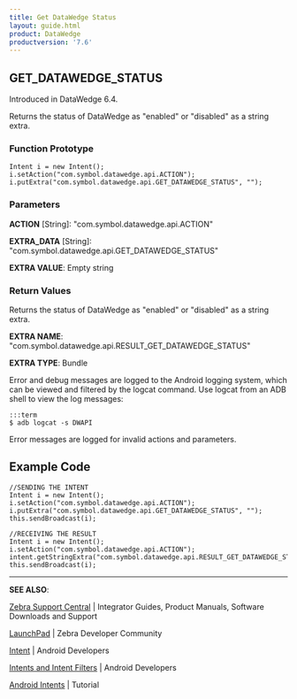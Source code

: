 ```yaml
---
title: Get DataWedge Status 
layout: guide.html
product: DataWedge
productversion: '7.6'
---
```


## GET_DATAWEDGE_STATUS 

Introduced in DataWedge 6.4.

Returns the status of DataWedge as "enabled" or "disabled" as a string extra.

### Function Prototype

	Intent i = new Intent();
	i.setAction("com.symbol.datawedge.api.ACTION");
	i.putExtra("com.symbol.datawedge.api.GET_DATAWEDGE_STATUS", "");

### Parameters

**ACTION** [String]: "com.symbol.datawedge.api.ACTION"

**EXTRA_DATA** [String]: "com.symbol.datawedge.api.GET_DATAWEDGE_STATUS"

**EXTRA VALUE**: Empty string
 

### Return Values
Returns the status of DataWedge as "enabled" or "disabled" as a string extra.

**EXTRA NAME**: "com.symbol.datawedge.api.RESULT_GET_DATAWEDGE_STATUS" 

**EXTRA TYPE**: Bundle

Error and debug messages are logged to the Android logging system, which can be viewed and filtered by the logcat command. Use logcat from an ADB shell to view the log messages:

	:::term
	$ adb logcat -s DWAPI

Error messages are logged for invalid actions and parameters.

## Example Code

	//SENDING THE INTENT
	Intent i = new Intent();
	i.setAction("com.symbol.datawedge.api.ACTION");
	i.putExtra("com.symbol.datawedge.api.GET_DATAWEDGE_STATUS", "");
	this.sendBroadcast(i);

	//RECEIVING THE RESULT
	Intent i = new Intent();
	i.setAction("com.symbol.datawedge.api.ACTION");
	intent.getStringExtra("com.symbol.datawedge.api.RESULT_GET_DATAWEDGE_STATUS");
	this.sendBroadcast(i);

<!--  suggested by Darryn instead of recieving section above. 
String EXTRA_RESULT_GET_DATAWEDGE_STATUS = "com.symbol.datawedge.api.RESULT_GET_DATAWEDGE_STATUS"; 
String datawedgeStatus = intent.getStringExtra(EXTRA_RESULT_GET_DATAWEDGE_STATUS);
-->

-----

**SEE ALSO**:

[Zebra Support Central](https://www.zebra.com/us/en/support-downloads.html) | Integrator Guides, Product Manuals, Software Downloads and Support

[LaunchPad](https://developer.zebra.com/welcome) | Zebra Developer Community

[Intent](https://developer.android.com/reference/android/content/Intent.html) | Android Developers

[Intents and Intent Filters](http://developer.android.com/guide/components/intents-filters.html) | Android Developers

[Android Intents](http://www.vogella.com/tutorials/AndroidIntent/article.html) | Tutorial
